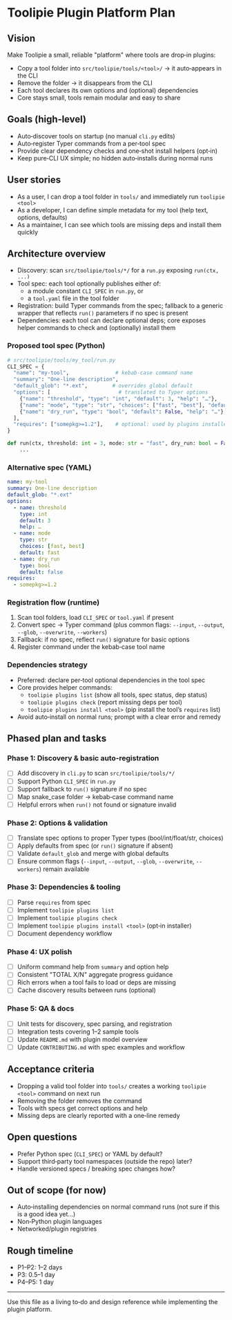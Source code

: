 # Toolipie Plugin Platform Plan

## Vision

Make Toolipie a small, reliable "platform" where tools are drop‑in plugins:
- Copy a tool folder into `src/toolipie/tools/<tool>/` → it auto‑appears in the CLI
- Remove the folder → it disappears from the CLI
- Each tool declares its own options and (optional) dependencies
- Core stays small, tools remain modular and easy to share

## Goals (high‑level)
- Auto‑discover tools on startup (no manual `cli.py` edits)
- Auto‑register Typer commands from a per‑tool spec
- Provide clear dependency checks and one‑shot install helpers (opt‑in)
- Keep pure‑CLI UX simple; no hidden auto‑installs during normal runs

## User stories
- As a user, I can drop a tool folder in `tools/` and immediately run `toolipie <tool>`
- As a developer, I can define simple metadata for my tool (help text, options, defaults)
- As a maintainer, I can see which tools are missing deps and install them quickly

## Architecture overview
- Discovery: scan `src/toolipie/tools/*/` for a `run.py` exposing `run(ctx, ...)`
- Tool spec: each tool optionally publishes either of:
  - a module constant `CLI_SPEC` in `run.py`, or
  - a `tool.yaml` file in the tool folder
- Registration: build Typer commands from the spec; fallback to a generic wrapper that reflects `run()` parameters if no spec is present
- Dependencies: each tool can declare optional deps; core exposes helper commands to check and (optionally) install them

### Proposed tool spec (Python)
```python
# src/toolipie/tools/my_tool/run.py
CLI_SPEC = {
  "name": "my-tool",               # kebab-case command name
  "summary": "One-line description",
  "default_glob": "*.ext",        # overrides global default
  "options": [                      # translated to Typer options
    {"name": "threshold", "type": "int", "default": 3, "help": "…"},
    {"name": "mode", "type": "str", "choices": ["fast", "best"], "default": "fast"},
    {"name": "dry_run", "type": "bool", "default": False, "help": "…"},
  ],
  "requires": ["somepkg>=1.2"],    # optional: used by plugins installer
}

def run(ctx, threshold: int = 3, mode: str = "fast", dry_run: bool = False):
    ...
```

### Alternative spec (YAML)
```yaml
name: my-tool
summary: One-line description
default_glob: "*.ext"
options:
  - name: threshold
    type: int
    default: 3
    help: …
  - name: mode
    type: str
    choices: [fast, best]
    default: fast
  - name: dry_run
    type: bool
    default: false
requires:
  - somepkg>=1.2
```

### Registration flow (runtime)
1) Scan tool folders, load `CLI_SPEC` or `tool.yaml` if present
2) Convert spec → Typer command (plus common flags: `--input`, `--output`, `--glob`, `--overwrite`, `--workers`)
3) Fallback: if no spec, reflect `run()` signature for basic options
4) Register command under the kebab‑case tool name

### Dependencies strategy
- Preferred: declare per‑tool optional dependencies in the tool spec
- Core provides helper commands:
  - `toolipie plugins list` (show all tools, spec status, dep status)
  - `toolipie plugins check` (report missing deps per tool)
  - `toolipie plugins install <tool>` (pip install the tool’s `requires` list)
- Avoid auto‑install on normal runs; prompt with a clear error and remedy

## Phased plan and tasks

### Phase 1: Discovery & basic auto‑registration
- [ ] Add discovery in `cli.py` to scan `src/toolipie/tools/*/`
- [ ] Support Python `CLI_SPEC` in `run.py`
- [ ] Support fallback to `run()` signature if no spec
- [ ] Map snake_case folder → kebab‑case command name
- [ ] Helpful errors when `run()` not found or signature invalid

### Phase 2: Options & validation
- [ ] Translate spec options to proper Typer types (bool/int/float/str, choices)
- [ ] Apply defaults from spec (or `run()` signature if absent)
- [ ] Validate `default_glob` and merge with global defaults
- [ ] Ensure common flags (`--input`, `--output`, `--glob`, `--overwrite`, `--workers`) remain available

### Phase 3: Dependencies & tooling
- [ ] Parse `requires` from spec
- [ ] Implement `toolipie plugins list`
- [ ] Implement `toolipie plugins check`
- [ ] Implement `toolipie plugins install <tool>` (opt‑in installer)
- [ ] Document dependency workflow

### Phase 4: UX polish
- [ ] Uniform command help from `summary` and option help
- [ ] Consistent "TOTAL X/N" aggregate progress guidance
- [ ] Rich errors when a tool fails to load or deps are missing
- [ ] Cache discovery results between runs (optional)

### Phase 5: QA & docs
- [ ] Unit tests for discovery, spec parsing, and registration
- [ ] Integration tests covering 1–2 sample tools
- [ ] Update `README.md` with plugin model overview
- [ ] Update `CONTRIBUTING.md` with spec examples and workflow

## Acceptance criteria
- Dropping a valid tool folder into `tools/` creates a working `toolipie <tool>` command on next run
- Removing the folder removes the command
- Tools with specs get correct options and help
- Missing deps are clearly reported with a one‑line remedy

## Open questions
- Prefer Python spec (`CLI_SPEC`) or YAML by default?
- Support third‑party tool namespaces (outside the repo) later?
- Handle versioned specs / breaking spec changes how?

## Out of scope (for now)
- Auto‑installing dependencies on normal command runs (not sure if this is a good idea yet...)
- Non‑Python plugin languages
- Networked/plugin registries

## Rough timeline
- P1–P2: 1–2 days
- P3: 0.5–1 day
- P4–P5: 1 day

---

Use this file as a living to‑do and design reference while implementing the plugin platform.
